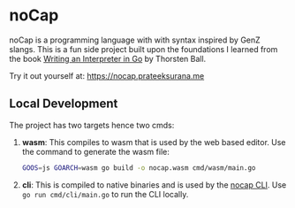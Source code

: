 # noCap

noCap is a programming language with with syntax inspired by GenZ slangs. This is a fun side project built upon the foundations I learned from the book [Writing an Interpreter in Go](https://interpreterbook.com/) by Thorsten Ball.

Try it out yourself at: https://nocap.prateeksurana.me


## Local Development
The project has two targets hence two cmds:
1. **wasm**: This compiles to wasm that is used by the web based editor. Use the command to generate the wasm file:

    ```sh
    GOOS=js GOARCH=wasm go build -o nocap.wasm cmd/wasm/main.go
    ```

2. **cli**: This is compiled to  native binaries and is used by the [nocap CLI](https://www.npmjs.com/package/nocap-cli). Use `go run cmd/cli/main.go` to run the CLI locally.
